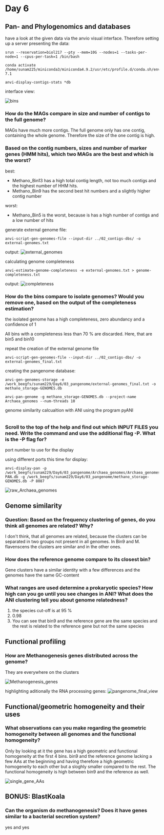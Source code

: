 # Day 6

## Pan- and Phylogenomics and databases

have a look at the given data via the anvio visual interface. Therefore setting up a server presenting the data:
```
srun --reservation=biol217 --pty --mem=10G --nodes=1 --tasks-per-node=1 --cpus-per-task=1 /bin/bash

conda activate /home/sunam225/miniconda3/miniconda4.9.2/usr/etc/profile.d/conda.sh/envs/anvio-7.1

anvi-display-contigs-stats *db
```
interface view:

![bins](resources/bin_comparison.png)

### How do the MAGs compare in size and number of contigs to the full genome?

MAGs have much more contigs. The full genome only has one contig, containing the whole genome. Therefore the size of the one contig is high.


### Based on the contig numbers, sizes and number of marker genes (HMM hits), which two MAGs are the best and which is the worst?

best: 
- Methano_Bin13 has a high total contig length, not too much contigs and the highest number of HHM hits.
- Methano_Bin9 has the second best hit numbers and a slightly higher contig number

worst:
- Methano_Bin5 is the worst, because is has a high number of contigs and a low number of hits
  
generate external genome file:
```
anvi-script-gen-genomes-file --input-dir ../02_contigs-dbs/ -o external-genomes.txt

```
output: 
![external_genomes](resources/external_genomes_table.png)

calculating genome completeness
```
anvi-estimate-genome-completeness -e external-genomes.txt > genome-completeness.txt
```
output: 
![completeness](resources/genome_completeness.png)

### How do the bins compare to isolate genomes? Would you remove one, based on the output of the completeness estimation?

the isolated genome has a high completeness, zero abundancy and a confidence of 1

All bins with a completeness less than 70 % are discarded. Here, that are bin5 and bin10

repeat the creation of the external genome file

```
anvi-script-gen-genomes-file --input-dir ../02_contigs-dbs/ -o external-genomes_final.txt
```
creating the pangenome database:

```
anvi-gen-genomes-storage -e /work_beegfs/sunam229/Day6/03_pangenome/external-genomes_final.txt -o methano_storage-GENOMES.db

anvi-pan-genome -g methano_storage-GENOMES.db --project-name Archaea_genomes --num-threads 10

```

genome similarity calcualtion with ANI using the program pyANI

```anvi-compute-genome-similarity --external-genomes /work_beegfs/sunam229/Day6/03_pangenome/external-genomes_final.txt --program pyANI --output-dir ANI --num-threads 10 --pan-db /work_beegfs/sunam229/Day6/03_pangenome/Archaea_genomes/Archaea_genomes-PAN.db
```

### Scroll to the top of the help and find out which INPUT FILES you need. Write the command and use the additional flag -P. What is the -P flag for?

port number to use for the display

using different ports this time for display:

```
anvi-display-pan -p /work_beegfs/sunam229/Day6/03_pangenome/Archaea_genomes/Archaea_genomes-PAN.db -g /work_beegfs/sunam229/Day6/03_pangenome/methano_storage-GENOMES.db -P 8087

```

![raw_Archaea_genomes](resources/raw_Archaea_genomes.png)

## Genome similarity

### Question: Based on the frequency clustering of genes, do you think all genomes are related? Why?

I don't think, that all genomes are related, because the clusters can be separated in two groups not present in all genomes. In Bin9 and M. flavenscens the clusters are similar and in the other ones.

### How does the reference genome compare to its closest bin?

Gene clusters have a similar identity with a few differences and the genomes have the same GC-content

### What ranges are used determine a prokaryotic species? How high can you go until you see changes in ANI? What does the ANI clustering tell you about genome relatedness?

1. the species cut-off is at 95 %
2. 0.98
3. You can see that bin9 and the reference gene are the same species and the rest is related to the reference gene but not the same species

## Functional profiling


### How are Methanogenesis genes distributed across the genome?

They are everywhere on the clusters

![Methanogenesis_genes](resources/Methanogenesis_genes.png)

highlighting aditionally the RNA processing genes:
![pangenome_final_view](resources/pangenome_final_view.png)

## Functional/geometric homogeneity and their uses

### What observations can you make regarding the geometric homogeneity between all genomes and the functional homogeneity?

Only by looking at it the gene has a high geometric and functional homogeneity at the first 4 bins. bin9 and the reference genome lacking a few AAs at the beginning and having therefore a high geometric homogeneity to each other but a sloghly smaller compared to the rest.
The functional homogeneity is high between bin9 and the reference as well.

![single_gene_AAs](resources/single_gene_AAs.png)

## BONUS: BlastKoala

### Can the organism do methanogenesis? Does it have genes similar to a bacterial secretion system?

yes and yes